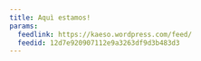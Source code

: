 ```yaml
---
title: Aquì estamos!
params:
  feedlink: https://kaeso.wordpress.com/feed/
  feedid: 12d7e920907112e9a3263df9d3b483d3
---
```

